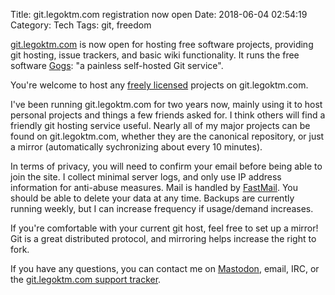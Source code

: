 Title: git.legoktm.com registration now open
Date: 2018-06-04 02:54:19
Category: Tech
Tags: git, freedom

[git.legoktm.com](https://git.legoktm.com/) is now open for hosting free software projects, providing git hosting, issue trackers, and basic wiki functionality. It runs the free software [Gogs](https://gogs.io/): "a painless self-hosted Git service".

You're welcome to host any [freely licensed](https://www.gnu.org/philosophy/free-sw.html) projects on git.legoktm.com.

I've been running git.legoktm.com for two years now, mainly using it to host personal projects and things a few friends asked for. I think others will find a friendly git hosting service useful. Nearly all of my major projects can be found on git.legoktm.com, whether they are the canonical repository, or just a mirror (automatically sychronizing about every 10 minutes).

In terms of privacy, you will need to confirm your email before being able to join the site. I collect minimal server logs, and only use IP address information for anti-abuse measures. Mail is handled by [FastMail](https://www.fastmail.com/). You should be able to delete your data at any time. Backups are currently running weekly, but I can increase frequency if usage/demand increases.

If you're comfortable with your current git host, feel free to set up a mirror! Git is a great distributed protocol, and mirroring helps increase the right to fork.

If you have any questions, you can contact me on [Mastodon](https://mastodon.technology/@legoktm), email, IRC, or the [git.legoktm.com support tracker](https://git.legoktm.com/git.legoktm.com/support).

